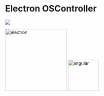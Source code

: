 # Electron OSController

![](https://raw.githubusercontent.com/roicort/OSController/master/EOSController/assets/screen.png )

<img src="https://cdn-images-1.medium.com/max/1200/1*4C-4FcUcG46kUToxULHtnA.png" alt="electron" width="200"/>

<img src="https://upload.wikimedia.org/wikipedia/commons/thumb/c/cf/Angular_full_color_logo.svg/480px-Angular_full_color_logo.svg.png" alt="angular" width="100"/>
